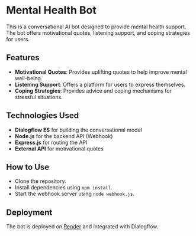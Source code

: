 # Mental Health Bot

This is a conversational AI bot designed to provide mental health support. The bot offers motivational quotes, listening support, and coping strategies for users.

## Features

- **Motivational Quotes**: Provides uplifting quotes to help improve mental well-being.
- **Listening Support**: Offers a platform for users to express themselves.
- **Coping Strategies**: Provides advice and coping mechanisms for stressful situations.

## Technologies Used

- **Dialogflow ES** for building the conversational model
- **Node.js** for the backend API (Webhook)
- **Express.js** for routing the API
- **External API** for motivational quotes


## How to Use

- Clone the repository.
- Install dependencies using `npm install`.
- Start the webhook server using `node webhook.js`.

## Deployment

The bot is deployed on [Render](https://render.com) and integrated with Dialogflow.
